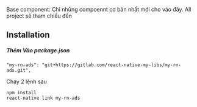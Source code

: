 Base component: Chỉ những compoennt cơ bản nhất mới cho vào đây.
All project sẽ tham chiếu đến
## Installation

##### Thêm Vào package.json
```
"my-rn-ads": "git+https://gitlab.com/react-native-my-libs/my-rn-ads.git",
```

Chạy 2 lệnh sau
```
npm install
react-native link my-rn-ads
```
